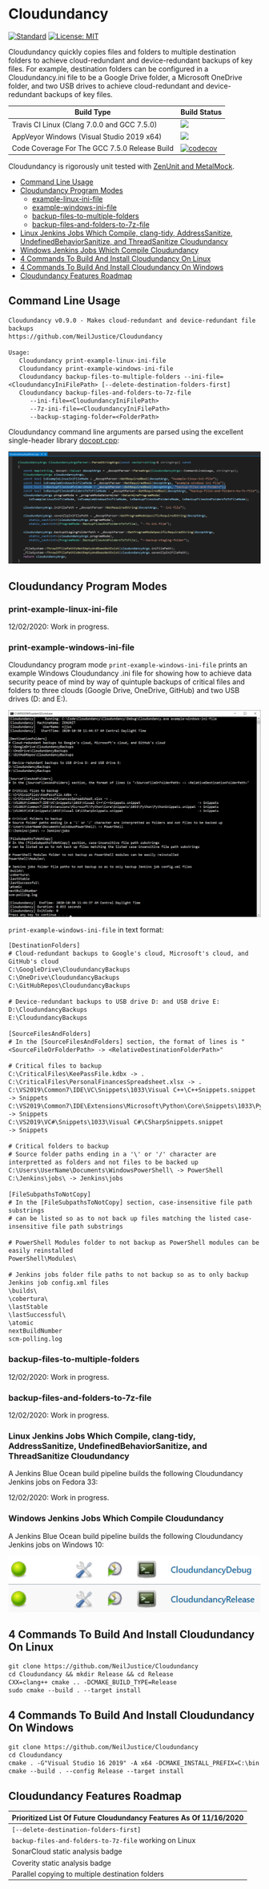 # Cloudundancy

[![Standard](https://img.shields.io/badge/c%2B%2B-17-blue.svg)](https://en.wikipedia.org/wiki/C%2B%2B17) [![License: MIT](https://img.shields.io/badge/License-MIT-blue.svg)](https://opensource.org/licenses/MIT)

Cloudundancy quickly copies files and folders to multiple destination folders to achieve cloud-redundant and device-redundant backups of key files. For example, destination folders can be configured in a Cloudundancy.ini file to be a Google Drive folder, a Microsoft OneDrive folder, and two USB drives to achieve cloud-redundant and device-redundant backups of key files.

|Build Type|Build Status|
|----------|------------|
|Travis CI Linux (Clang 7.0.0 and GCC 7.5.0)|<a href="https://travis-ci.org/NeilJustice/Cloudundancy"><img src="https://travis-ci.org/NeilJustice/Cloudundancy.svg?branch=main"/></a>|
|AppVeyor Windows (Visual Studio 2019 x64)|<a href="https://ci.appveyor.com/project/NeilJustice/Cloudundancy"><img src="https://ci.appveyor.com/api/projects/status/ygwr3rb9spwhy4u0?svg=true"/></a>|
|Code Coverage For The GCC 7.5.0 Release Build|[![codecov](https://codecov.io/gh/NeilJustice/Cloudundancy/branch/main/graph/badge.svg?token=ruXbRPB1CQ)](https://codecov.io/gh/NeilJustice/Cloudundancy)|

Cloudundancy is rigorously unit tested with <a href="https://github.com/NeilJustice/ZenUnitAndMetalMock">ZenUnit and MetalMock</a>.

* [Command Line Usage](#command-line-usage)
* [Cloudundancy Program Modes](#cloudundancy-program-modes)
   * [example-linux-ini-file](#print-example-linux-ini-file)
   * [example-windows-ini-file](#print-example-windows-ini-file)
   * [backup-files-to-multiple-folders](#backup-files-to-multiple-folders)
   * [backup-files-and-folders-to-7z-file](#backup-files-and-folders-to-7z-file)
* [Linux Jenkins Jobs Which Compile, clang-tidy, AddressSanitize, UndefinedBehaviorSanitize, and ThreadSanitize Cloudundancy](#linux-jenkins-jobs-which-compile-clang-tidy-addresssanitize-undefinedbehaviorsanitize-and-threadsanitize-cloudundancy)
* [Windows Jenkins Jobs Which Compile Cloudundancy](#windows-jenkins-jobs-which-compile-cloudundancy)
* [4 Commands To Build And Install Cloudundancy On Linux](#4-commands-to-build-and-install-cloudundancy-on-linux)
* [4 Commands To Build And Install Cloudundancy On Windows](#4-commands-to-build-and-install-cloudundancy-on-windows)
* [Cloudundancy Features Roadmap](#cloudundancy-features-roadmap)

## Command Line Usage

```
Cloudundancy v0.9.0 - Makes cloud-redundant and device-redundant file backups
https://github.com/NeilJustice/Cloudundancy

Usage:
   Cloudundancy print-example-linux-ini-file
   Cloudundancy print-example-windows-ini-file
   Cloudundancy backup-files-to-multiple-folders --ini-file=<CloudundancyIniFilePath> [--delete-destination-folders-first]
   Cloudundancy backup-files-and-folders-to-7z-file
      --ini-file=<CloudundancyIniFilePath>
      --7z-ini-file=<CloudundancyIniFilePath>
      --backup-staging-folder=<FolderPath>
```

Cloudundancy command line arguments are parsed using the excellent single-header library [docopt.cpp](https://github.com/docopt/docopt.cpp):

![CloudundancyArgsParser](Screenshots/CloudundancyArgsParser.png)

## Cloudundancy Program Modes

### print-example-linux-ini-file

12/02/2020: Work in progress.

### print-example-windows-ini-file

Cloudundancy program mode `print-example-windows-ini-file` prints an example Windows Cloudundancy .ini file for showing how to achieve data security peace of mind by way of quintuple backups of critical files and folders to three clouds (Google Drive, OneDrive, GitHub) and two USB drives (D: and E:).

![Example Windows Cloudundancy .ini File](Screenshots/ExampleWindowsCloudundancyIniFile.png)

`print-example-windows-ini-file` in text format:

```
[DestinationFolders]
# Cloud-redundant backups to Google's cloud, Microsoft's cloud, and GitHub's cloud
C:\GoogleDrive\CloudundancyBackups
C:\OneDrive\CloudundancyBackups
C:\GitHubRepos\CloudundancyBackups

# Device-redundant backups to USB drive D: and USB drive E:
D:\CloudundancyBackups
E:\CloudundancyBackups

[SourceFilesAndFolders]
# In the [SourceFilesAndFolders] section, the format of lines is "<SourceFileOrFolderPath> -> <RelativeDestinationFolderPath>"

# Critical files to backup
C:\CriticalFiles\KeePassFile.kdbx -> .
C:\CriticalFiles\PersonalFinancesSpreadsheet.xlsx -> .
C:\VS2019\Common7\IDE\VC\Snippets\1033\Visual C++\C++Snippets.snippet                              -> Snippets
C:\VS2019\Common7\IDE\Extensions\Microsoft\Python\Core\Snippets\1033\Python\PythonSnippets.snippet -> Snippets
C:\VS2019\VC#\Snippets\1033\Visual C#\CSharpSnippets.snippet                                       -> Snippets

# Critical folders to backup
# Source folder paths ending in a '\' or '/' character are interpretted as folders and not files to be backed up
C:\Users\UserName\Documents\WindowsPowerShell\ -> PowerShell
C:\Jenkins\jobs\ -> Jenkins\jobs

[FileSubpathsToNotCopy]
# In the [FileSubpathsToNotCopy] section, case-insensitive file path substrings
# can be listed so as to not back up files matching the listed case-insensitive file path substrings

# PowerShell Modules folder to not backup as PowerShell modules can be easily reinstalled
PowerShell\Modules\

# Jenkins jobs folder file paths to not backup so as to only backup Jenkins job config.xml files
\builds\
\cobertura\
\lastStable
\lastSuccessful\
\atomic
nextBuildNumber
scm-polling.log
```

### backup-files-to-multiple-folders

12/02/2020: Work in progress.

### backup-files-and-folders-to-7z-file

12/02/2020: Work in progress.

### Linux Jenkins Jobs Which Compile, clang-tidy, AddressSanitize, UndefinedBehaviorSanitize, and ThreadSanitize Cloudundancy

A Jenkins Blue Ocean build pipeline builds the following Cloudundancy Jenkins jobs on Fedora 33:

12/02/2020: Work in progress.

### Windows Jenkins Jobs Which Compile Cloudundancy

A Jenkins Blue Ocean build pipeline builds the following Cloudundancy Jenkins jobs on Windows 10:

![Cloudundancy Windows Jenkins Jobs](Screenshots/CloudundancyWindowsJenkinsJobs.png)

## 4 Commands To Build And Install Cloudundancy On Linux

```
git clone https://github.com/NeilJustice/Cloudundancy
cd Cloudundancy && mkdir Release && cd Release
CXX=clang++ cmake .. -DCMAKE_BUILD_TYPE=Release
sudo cmake --build . --target install
```

## 4 Commands To Build And Install Cloudundancy On Windows

```
git clone https://github.com/NeilJustice/Cloudundancy
cd Cloudundancy
cmake . -G"Visual Studio 16 2019" -A x64 -DCMAKE_INSTALL_PREFIX=C:\bin
cmake --build . --config Release --target install
```

## Cloudundancy Features Roadmap

|Prioritized List Of Future Cloudundancy Features As Of 11/16/2020|
|-----------------------------------------------------------------|
|`[--delete-destination-folders-first]`|
|`backup-files-and-folders-to-7z-file` working on Linux|
|SonarCloud static analysis badge|
|Coverity static analysis badge|
|Parallel copying to multiple destination folders|
